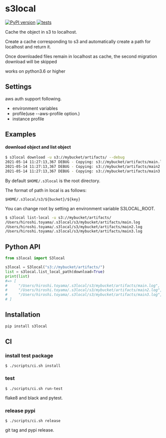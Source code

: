 # s3local

[![PyPI version](https://badge.fury.io/py/s3local.svg)](https://badge.fury.io/py/s3local)
[![tests](https://github.com/toyama0919/s3local/actions/workflows/tests.yml/badge.svg)](https://github.com/toyama0919/s3local/actions/workflows/tests.yml)

Cache the object in s3 to localhost.

Create a cache corresponding to s3 and automatically create a path for localhost and return it.

Once downloaded files remain in localhost as cache, the second migration download will be skipped

works on python3.6 or higher

## Settings

aws auth support following.

* environment variables
* profile(use --aws-profile option.)
* instance profile

## Examples

#### download object and list object

```bash
$ s3local download -u s3://mybucket/artifacts/ --debug
2021-05-14 11:27:13,367 DEBUG - Copying: s3://mybucket/artifacts/main.log > /Users/hiroshi.toyama/.s3local/s3/mybucket/artifacts/main.log
2021-05-14 11:27:13,367 DEBUG - Copying: s3://mybucket/artifacts/main2.log > /Users/hiroshi.toyama/.s3local/s3/mybucket/artifacts/main2.log
2021-05-14 11:27:13,367 DEBUG - Copying: s3://mybucket/artifacts/main3.log > /Users/hiroshi.toyama/.s3local/s3/mybucket/artifacts/main3.log
```

By default `$HOME/.s3local` is the root directory.

The format of path in local is as follows:

```
$HOME/.s3local/s3/${bucket}/${key}
```

You can change root by setting an environment variable S3LOCAL_ROOT.

```bash
$ s3local list-local -u s3://mybucket/artifacts/
/Users/hiroshi.toyama/.s3local/s3/mybucket/artifacts/main.log
/Users/hiroshi.toyama/.s3local/s3/mybucket/artifacts/main2.log
/Users/hiroshi.toyama/.s3local/s3/mybucket/artifacts/main3.log
```

## Python API

```python
from s3local import S3local

s3local = S3local("s3://mybucket/artifacts/")
list = s3local.list_local_path(download=True)
print(list)
#=> [
#     "/Users/hiroshi.toyama/.s3local/s3/mybucket/artifacts/main.log",
#     "/Users/hiroshi.toyama/.s3local/s3/mybucket/artifacts/main2.log",
#     "/Users/hiroshi.toyama/.s3local/s3/mybucket/artifacts/main3.log",
# ]

```

## Installation

```sh
pip install s3local
```

## CI

### install test package

```
$ ./scripts/ci.sh install
```

### test

```
$ ./scripts/ci.sh run-test
```

flake8 and black and pytest.

### release pypi

```
$ ./scripts/ci.sh release
```

git tag and pypi release.
